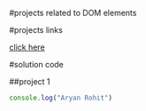 #projects related to DOM elements

#projects links

[click here](https)

#solution code

##project 1

```javascript
console.log("Aryan Rohit")


```